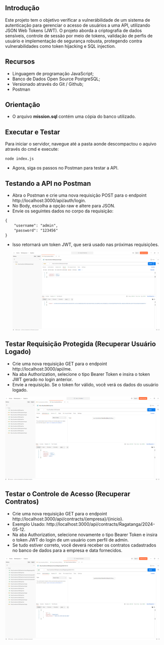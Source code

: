 ## Introdução

Este projeto tem o objetivo verificar a vulnerábilidade de um sistema de autenticação para gerenciar o acesso de usuários a uma API, utilizando JSON Web Tokens (JWT). O projeto aborda a criptografia de dados sensíveis, controle de sessão por meio de tokens, validação de perfis de usuário e implementação de segurança robusta, protegendo contra vulnerabilidades como token hijacking e SQL injection.

## Recursos

- Linguagem de programação JavaScript; 
- Banco de Dados Open Source PostgreSQL; 
- Versionado através do Git / Github;
- Postman

## Orientação

* O arquivo **mission.sql** contém uma cópia do banco utilizado.

## Executar e Testar

Para iniciar o servidor, navegue até a pasta aonde descompactou o aquivo através do cmd e execute:
```
node index.js
```
- Agora, siga os passos no Postman para testar a API.

## Testando a API no Postman

- Abra o Postman e crie uma nova requisição POST para o endpoint http://localhost:3000/api/auth/login.
- No Body, escolha a opção raw e altere para JSON.
- Envie os seguintes dados no corpo da requisição:
```
{
    "username": "admin",
    "password": "123456"
}
```
- Isso retornará um token JWT, que será usado nas próximas requisições.

  ![image](gerando_tolken.png)

## Testar Requisição Protegida (Recuperar Usuário Logado)

- Crie uma nova requisição GET para o endpoint http://localhost:3000/api/me.
- Na aba Authorization, selecione o tipo Bearer Token e insira o token JWT gerado no login anterior.
- Envie a requisição. Se o token for válido, você verá os dados do usuário logado.

![image](requisicao_protegida.png)

## Testar o Controle de Acesso (Recuperar Contratos)

- Crie uma nova requisição GET para o endpoint http://localhost:3000/api/contracts/{empresa}/{inicio}.
- Exemplo Usado: http://localhost:3000/api/contracts/Ragatanga/2024-05-12.
- Na aba Authorization, selecione novamente o tipo Bearer Token e insira o token JWT do login de um usuário com perfil de admin.
- Se tudo estiver correto, você deverá receber os contratos cadastrados no banco de dados para a empresa e data fornecidos.

![image](recuperando_contrato.png)


